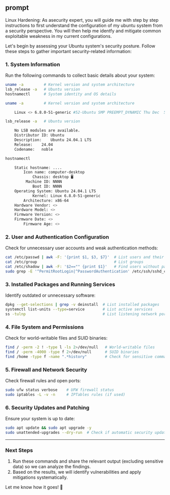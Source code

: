 ## prompt
Linux Hardening: 
As asecurity expert, you will guide me with step by step instructions to first understand the configuration of my ubuntu system from a security perspective. 
You will then help me identfy and mitigate common exploitable weakness in my current configurations.

Let's begin by assessing your Ubuntu system's security posture. 
Follow these steps to gather important security-related information:

### **1. System Information**
Run the following commands to collect basic details about your system:
```bash
uname -a         # Kernel version and system architecture
lsb_release -a   # Ubuntu version
hostnamectl      # System identity and OS details
```
```sh output
uname -a         # Kernel version and system architecture

    Linux <> 6.8.0-51-generic #52-Ubuntu SMP PREEMPT_DYNAMIC Thu Dec  5 13:09:44 UTC 2024 x86_64 x86_64 x86_64 GNU/Linux

lsb_release -a   # Ubuntu version

    No LSB modules are available.
    Distributor ID:	Ubuntu
    Description:	Ubuntu 24.04.1 LTS
    Release:	24.04
    Codename:	noble

hostnamectl

    Static hostname: ....
        Icon name: computer-desktop
            Chassis: desktop 🖥️
         Machine ID: NNNN
            Boot ID: NNNN
    Operating System: Ubuntu 24.04.1 LTS              
            Kernel: Linux 6.8.0-51-generic
        Architecture: x86-64
    Hardware Vendor: <>
    Hardware Model: <>
    Firmware Version: <>
    Firmware Date: <>
        Firmware Age: <>   
```    

### **2. User and Authentication Configuration**
Check for unnecessary user accounts and weak authentication methods:
```bash
cat /etc/passwd | awk -F: '{print $1, $3, $7}'  # List users and their shells
cat /etc/group                                  # List groups
cat /etc/shadow | awk -F: '$2=="" {print $1}'   # Find users without passwords
sudo grep -E '^PermitRootLogin|^PasswordAuthentication' /etc/ssh/sshd_config  # SSH authentication settings
```

### **3. Installed Packages and Running Services**
Identify outdated or unnecessary software:
```bash
dpkg --get-selections | grep -v deinstall  # List installed packages
systemctl list-units --type=service        # List active services
ss -tulnp                                  # List listening network ports and services
```

### **4. File System and Permissions**
Check for world-writable files and SUID binaries:
```bash
find / -perm -2 ! -type l -ls 2>/dev/null   # World-writable files
find / -perm -4000 -type f 2>/dev/null      # SUID binaries
find /home -type f -name ".*history"        # Check for sensitive command history files
```

### **5. Firewall and Network Security**
Check firewall rules and open ports:
```bash
sudo ufw status verbose    # UFW firewall status
sudo iptables -L -v -n     # IPTables rules (if used)
```

### **6. Security Updates and Patching**
Ensure your system is up to date:
```bash
sudo apt update && sudo apt upgrade -y
sudo unattended-upgrades --dry-run  # Check if automatic security updates are enabled
```

---

### **Next Steps**
1. Run these commands and share the relevant output (excluding sensitive data) so we can analyze the findings.
2. Based on the results, we will identify vulnerabilities and apply mitigations systematically.

Let me know how it goes! 🚀
